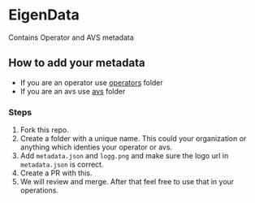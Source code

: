# EigenData
Contains Operator and AVS metadata

## How to add your metadata
* If you are an operator use [operators](/operators/) folder
* If you are an avs use [avs](./avs/) folder

### Steps
1. Fork this repo.
1. Create a folder with a unique name. This could your organization or anything which identies your operator or avs.
3. Add `metadata.json` and `logg.png` and make sure the logo url in `metadata.json` is correct.
4. Create a PR with this.
5. We will review and merge. After that feel free to use that in your operations.
